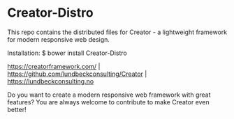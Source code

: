 # Creator-Distro

This repo contains the distributed files for Creator - a lightweight framework for modern responsive web design.


Installation: $ bower install Creator-Distro

https://creatorframework.com/ | https://github.com/lundbeckconsulting/Creator | https://lundbeckconsulting.no

Do you want to create a modern responsive web framework with great features? You are always welcome to contribute to make Creator even better!